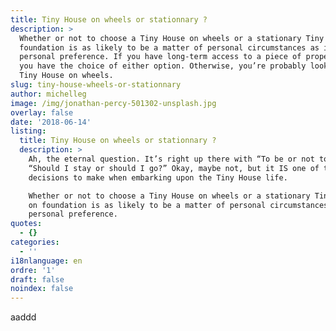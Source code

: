 ```yaml
---
title: Tiny House on wheels or stationnary ?
description: >
  Whether or not to choose a Tiny House on wheels or a stationary Tiny House on
  foundation is as likely to be a matter of personal circumstances as it is
  personal preference. If you have long-term access to a piece of property, then
  you have the choice of either option. Otherwise, you’re probably looking at a
  Tiny House on wheels.
slug: tiny-house-wheels-or-stationnary
author: michelleg
image: /img/jonathan-percy-501302-unsplash.jpg
overlay: false
date: '2018-06-14'
listing:
  title: Tiny House on wheels or stationnary ?
  description: >
    Ah, the eternal question. It’s right up there with “To be or not to be,” or
    “Should I stay or should I go?” Okay, maybe not, but it IS one of the first
    decisions to make when embarking upon the Tiny House life.

    Whether or not to choose a Tiny House on wheels or a stationary Tiny House
    on foundation is as likely to be a matter of personal circumstances as it is
    personal preference.
quotes:
  - {}
categories:
  - ''
i18nlanguage: en
ordre: '1'
draft: false
noindex: false
---
```

aaddd
